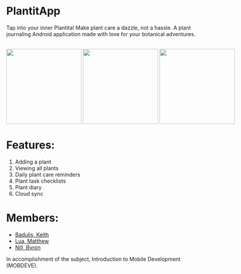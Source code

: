 # PlantitApp
Tap into your inner Plantita! Make plant care a dazzle, not a hassle.
A plant journaling Android application made with love for your botanical adventures. <br><br>

<div style="display:flex"> 
  <img src="https://res.cloudinary.com/dnoqllk3h/image/upload/v1632304916/plantitapp-github/r7rbt5kfukdsoh3eni59.jpg" style="width: 200px;"/>&nbsp; &nbsp; 
  <img src="https://res.cloudinary.com/dnoqllk3h/image/upload/v1632304912/plantitapp-github/ngg9mjqllirkox8lz4d1.jpg" style="width: 200px;"/>&nbsp; &nbsp; 
  <img src="https://res.cloudinary.com/dnoqllk3h/image/upload/v1632304909/plantitapp-github/mejuossksufl70fsctfs.jpg" style="width: 200px;"/>&nbsp; &nbsp;
</div>

# Features:
1. Adding a plant
2. Viewing all plants 
3. Daily plant care reminders
4. Plant task checklists
5. Plant diary
6. Cloud sync

# Members:
- [Badulis, Keith](www.github.com/keith-badulis) 
- [Lua, Matthew](www.github.com/MWaldenL)
- [Nill, Byron](https://github.com/byronnill)

In accomplishment of the subject, Introduction to Mobile Development (MOBDEVE). <br>
